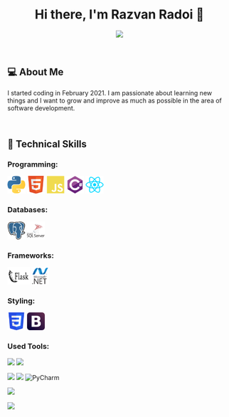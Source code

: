 <h1 align="center">Hi there, I'm Razvan Radoi 👋</h1>

<p align="center"> 
 <a href="https://github.com/radoi-razvan" alt="radoi-razvan's github">
   <img src="https://img.shields.io/badge/-@radoi--razvan-%23181717?style=flat-square&logo=github" />
 </a>
</p>

<br />

## 💻 About Me 

I started coding in February 2021. I am passionate about learning new things and I want to grow and improve as much as possible in the area of software development.

<br />

## 💼 Technical Skills

### Programming:
<p align="left">
  	<img src="https://raw.githubusercontent.com/radoi-razvan/radoi-razvan/main/assets/python.svg" alt="python" width="40" height="40"/>
    <img src="https://raw.githubusercontent.com/radoi-razvan/radoi-razvan/main/assets/html.svg" alt="html" width="40" height="40"/>
    <img src="https://raw.githubusercontent.com/radoi-razvan/radoi-razvan/main/assets/javascript.svg" alt="javascript" width="40" height="40"/>
    <img src="https://raw.githubusercontent.com/radoi-razvan/radoi-razvan/main/assets/csharp.svg" alt="csharp" width="40" height="40"/>
    <img src="https://raw.githubusercontent.com/radoi-razvan/radoi-razvan/main/assets/react.svg" alt="react" width="40" height="40"/>
</p>

### Databases:
<p align="left">
  	<img src="https://raw.githubusercontent.com/radoi-razvan/radoi-razvan/main/assets/postgresql.svg" alt="postgresql" width="40" height="40"/>
    <img src="https://raw.githubusercontent.com/radoi-razvan/radoi-razvan/main/assets/sql-server.svg" alt="sql-server" width="40" height="40"/>
</p>

### Frameworks:
<p align="left">
  	<img src="https://raw.githubusercontent.com/radoi-razvan/radoi-razvan/main/assets/flask.svg" alt="flask" width="50" height="40"/>
    <img src="https://raw.githubusercontent.com/radoi-razvan/radoi-razvan/main/assets/dotnet.svg" alt="dotnet" width="40" height="40"/>
</p>

### Styling:
<p align="left">
  	<img src="https://raw.githubusercontent.com/radoi-razvan/radoi-razvan/main/assets/css.svg" alt="css" width="40" height="40"/>
    <img src="https://raw.githubusercontent.com/radoi-razvan/radoi-razvan/main/assets/bootstrap.svg" alt="bootstrap" width="40" height="40"/>
</p>

### Used Tools:

![](https://img.shields.io/badge/Git-informational?style=flat&logo=Git&color=3d2d00)
![](https://img.shields.io/badge/GitHub-informational?style=flat&logo=GitHub&color=181717)

![](https://img.shields.io/badge/Visual%20Studio%20Code-informational?style=flat&logo=Visual%20Studio%20Code&color=00a1f1)
![](https://img.shields.io/badge/Visual%20Studio-informational?style=flat&logo=Visual%20Studio&color=783bd2)
![PyCharm](https://img.shields.io/badge/PyCharm-143?style=flat&logo=pycharm&logoColor=black&color=black&labelColor=green)

![](https://img.shields.io/badge/Postman-informational?style=flat&logo=Postman&color=ef5b25)

![](https://img.shields.io/badge/Heroku-informational?style=flat&logo=Heroku&color=430098)
 
